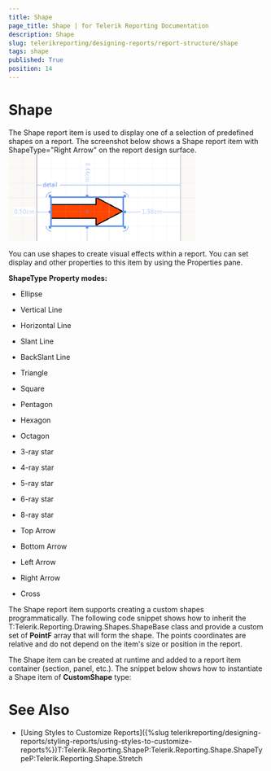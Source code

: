 ```yaml
---
title: Shape
page_title: Shape | for Telerik Reporting Documentation
description: Shape
slug: telerikreporting/designing-reports/report-structure/shape
tags: shape
published: True
position: 14
---
```


# Shape



The Shape report item is used to display one of a selection of predefined shapes on a report. The screenshot below
        shows a Shape report item with ShapeType="Right Arrow" on the report design surface.
      ![](images/Shape.png)

You can use shapes to create visual effects within a report. You can set display and other properties to this item by
        using the Properties pane.
      

__ShapeType Property modes:__

* Ellipse
          

* Vertical Line
          

* Horizontal Line
          

* Slant Line
          

* BackSlant Line
          

* Triangle
          

* Square
          

* Pentagon
          

* Hexagon
          

* Octagon
          

* 3-ray star
          

* 4-ray star
          

* 5-ray star
          

* 6-ray star
          

* 8-ray star
          

* Top Arrow
          

* Bottom Arrow
          

* Left Arrow
          

* Right Arrow
          

* Cross
          

The Shape report item supports creating a custom shapes programmatically. The following code snippet shows how to inherit the
        T:Telerik.Reporting.Drawing.Shapes.ShapeBase class and provide a custom set of __PointF__ array
        that will form the shape. The points coordinates are relative and do not depend on the item's size or position in the report.
      

	



	



The Shape item can be created at runtime and added to a report item container (section, panel, etc.). 
        The snippet below shows how to instantiate a Shape item of __CustomShape__ type:
      

	



	



# See Also

 * [Using Styles to Customize Reports]({%slug telerikreporting/designing-reports/styling-reports/using-styles-to-customize-reports%})T:Telerik.Reporting.ShapeP:Telerik.Reporting.Shape.ShapeTypeP:Telerik.Reporting.Shape.Stretch
